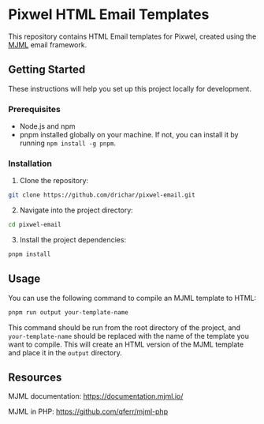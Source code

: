 # Pixwel HTML Email Templates

This repository contains HTML Email templates for Pixwel, created using the [MJML](https://mjml.io/) email framework.

## Getting Started

These instructions will help you set up this project locally for development.

### Prerequisites

- Node.js and npm
- pnpm installed globally on your machine. If not, you can install it by running `npm install -g pnpm`.

### Installation

1. Clone the repository:

```bash
git clone https://github.com/drichar/pixwel-email.git
```

2. Navigate into the project directory:

```bash
cd pixwel-email
```

3. Install the project dependencies:

```bash
pnpm install
```

## Usage

You can use the following command to compile an MJML template to HTML:

```bash
pnpm run output your-template-name
```

This command should be run from the root directory of the project, and `your-template-name` should be replaced with the name of the template you want to compile. This will create an HTML version of the MJML template and place it in the `output` directory.

## Resources

MJML documentation: https://documentation.mjml.io/

MJML in PHP: https://github.com/qferr/mjml-php
